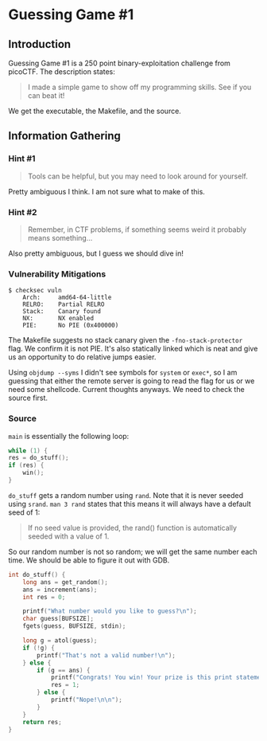 # Guessing Game #1

## Introduction

Guessing Game #1 is a 250 point binary-exploitation challenge from picoCTF. The description states:

> I made a simple game to show off my programming skills. See if you can beat it!

We get the executable, the Makefile, and the source.

## Information Gathering

### Hint #1

> Tools can be helpful, but you may need to look around for yourself.

Pretty ambiguous I think. I am not sure what to make of this.

### Hint #2

> Remember, in CTF problems, if something seems weird it probably means something...

Also pretty ambiguous, but I guess we should dive in!

### Vulnerability Mitigations

```shell
$ checksec vuln
    Arch:     amd64-64-little
    RELRO:    Partial RELRO
    Stack:    Canary found
    NX:       NX enabled
    PIE:      No PIE (0x400000)
```

The Makefile suggests no stack canary given the `-fno-stack-protector` flag. We confirm it is not PIE. It's also statically linked which is neat and give us an opportunity to do relative jumps easier.

Using `objdump --syms` I didn't see symbols for `system` or `exec*`, so I am guessing that either the remote server is going to read the flag for us or we need some shellcode. Current thoughts anyways. We need to check the source first.

### Source

`main` is essentially the following loop:

```c
while (1) {
res = do_stuff();
if (res) {
    win();
}
```

`do_stuff` gets a random number using `rand`. Note that it is never seeded using `srand`. `man 3 rand` states that this means it will always have a default seed of 1:

> If no seed value is provided, the rand() function is automatically seeded with a value of 1.

So our random number is not so random; we will get the same number each time. We should be able to figure it out with GDB.


```c
int do_stuff() {
	long ans = get_random();
	ans = increment(ans);
	int res = 0;

	printf("What number would you like to guess?\n");
	char guess[BUFSIZE];
	fgets(guess, BUFSIZE, stdin);

	long g = atol(guess);
	if (!g) {
		printf("That's not a valid number!\n");
	} else {
		if (g == ans) {
			printf("Congrats! You win! Your prize is this print statement!\n\n");
			res = 1;
		} else {
			printf("Nope!\n\n");
		}
	}
	return res;
}
```
